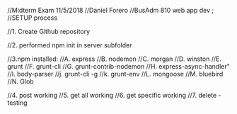 //Midterm Exam 11/5/2018 
//Daniel Forero 
//BusAdm 810 web app dev
;
//SETUP process

//1.  Create Github repository

//2. performed npm init in server subfolder

//3.npm installed: 
//A. express 
//B. nodemon 
//C. morgan 
//D. winston 
//E. grunt 
//F. grunt-cli 
//G. grunt-contrib-nodemon 
//H. express-async-handler" 
//I. body-parser
//j. grunt-cli -g
//k. grunt-env
//L. mongoose
//M. bluebird
//N. Glob

//4. post working
//5. get all working
//6. get specific working
//7. delete - testing




